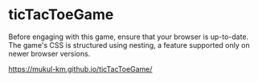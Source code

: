 # ticTacToeGame

Before engaging with this game, ensure that your browser is up-to-date. The game's CSS is structured using nesting, a feature supported only on newer browser versions.

https://mukul-km.github.io/ticTacToeGame/
